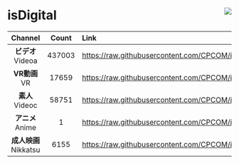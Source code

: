 # isDigital <img align="right" src="https://img.shields.io/github/last-commit/CPCOM/isDigital"/>  
  
| Channel | Count | Link |  
| :-----: | :---: | :--- |  
|**ビデオ**<br />Videoa | 437003 | https://raw.githubusercontent.com/CPCOM/isDigital/main/Videoa.txt |  
|**VR動画**<br />VR | 17659 | https://raw.githubusercontent.com/CPCOM/isDigital/main/VR.txt |  
|**素人**<br />Videoc | 58751 | https://raw.githubusercontent.com/CPCOM/isDigital/main/Videoc.txt |  
|**アニメ**<br />Anime | 1 | https://raw.githubusercontent.com/CPCOM/isDigital/main/Anime.txt |  
|**成人映画**<br />Nikkatsu | 6155 | https://raw.githubusercontent.com/CPCOM/isDigital/main/Nikkatsu.txt |  